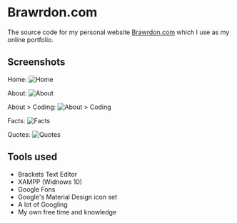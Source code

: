 # Brawrdon.com
The source code for my personal website [Brawrdon.com](http://Brawrdon.com) which I use as my online portfolio.

## Screenshots
Home: ![Home](http://brawrdon.com/assets/github/home3.png)

About: ![About](http://brawrdon.com/assets/github/about2.png)

About > Coding: ![About > Coding](http://brawrdon.com/assets/github/about-coding.png)

Facts: ![Facts](http://brawrdon.com/assets/github/facts2.png)

Quotes: ![Quotes](http://brawrdon.com/assets/github/quotes.png)

## Tools used
* Brackets Text Editor
* XAMPP (Widnows 10)
* Google Fons
* Google's Material Design icon set
* A lot of Googling
* My own free time and knowledge